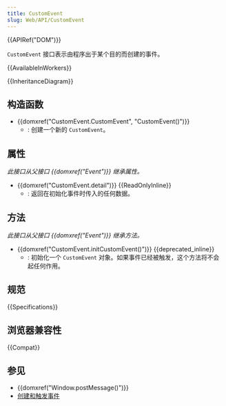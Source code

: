 ```yaml
---
title: CustomEvent
slug: Web/API/CustomEvent
---
```

{{APIRef("DOM")}}

`CustomEvent` 接口表示由程序出于某个目的而创建的事件。

{{AvailableInWorkers}}

{{InheritanceDiagram}}

## 构造函数

- {{domxref("CustomEvent.CustomEvent", "CustomEvent()")}}
  - : 创建一个新的 `CustomEvent`。

## 属性

_此接口从父接口 {{domxref("Event")}} 继承属性。_

- {{domxref("CustomEvent.detail")}} {{ReadOnlyInline}}
  - : 返回在初始化事件时传入的任何数据。

## 方法

_此接口从父接口 {{domxref("Event")}} 继承方法。_

- {{domxref("CustomEvent.initCustomEvent()")}} {{deprecated_inline}}
  - : 初始化一个 `CustomEvent` 对象。如果事件已经被触发，这个方法将不会起任何作用。

## 规范

{{Specifications}}

## 浏览器兼容性

{{Compat}}

## 参见

- {{domxref("Window.postMessage()")}}
- [创建和触发事件](/zh-CN/docs/Web/Events/Creating_and_triggering_events)
